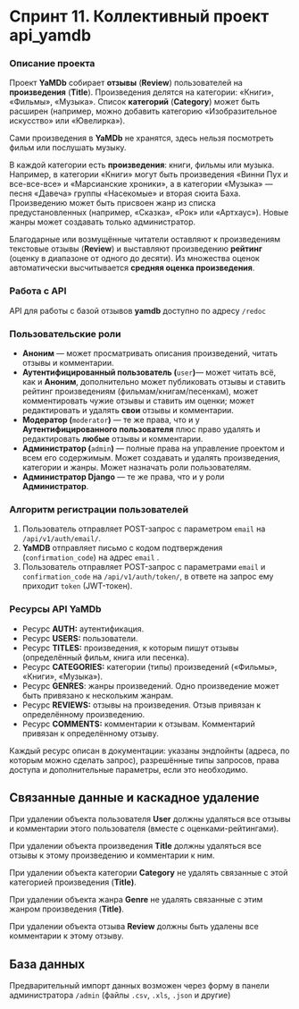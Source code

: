 # Спринт 11. Коллективный проект api_yamdb

### Описание проекта

Проект **YaMDb** собирает **отзывы** (**Review**) пользователей на **произведения** (**Title**). Произведения делятся на категории: «Книги», «Фильмы», «Музыка». Список **категорий** (**Category**) может быть расширен (например, можно добавить категорию «Изобразительное искусство» или «Ювелирка»).

Сами произведения в **YaMDb** не хранятся, здесь нельзя посмотреть фильм или послушать музыку.

В каждой категории есть **произведения**: книги, фильмы или музыка. Например, в категории «Книги» могут быть произведения «Винни Пух и все-все-все» и «Марсианские хроники», а в категории «Музыка» — песня «Давеча» группы «Насекомые» и вторая сюита Баха. Произведению может быть присвоен жанр из списка предустановленных (например, «Сказка», «Рок» или «Артхаус»). Новые жанры может создавать только администратор.

Благодарные или возмущённые читатели оставляют к произведениям текстовые отзывы (**Review**) и выставляют произведению **рейтинг** (оценку в диапазоне от одного до десяти). Из множества оценок автоматически высчитывается **средняя оценка произведения**.

### Работа с API

API для работы с базой отзывов **yamdb** доступно по адресу `/redoc`

### Пользовательские роли

- **Аноним** — может просматривать описания произведений, читать отзывы и комментарии.
- **Аутентифицированный пользователь (**`user`**)**— может читать всё, как и **Аноним**, дополнительно может публиковать отзывы и ставить рейтинг произведениям (фильмам/книгам/песенкам), может комментировать чужие отзывы и ставить им оценки; может редактировать и удалять **свои** отзывы и комментарии.
- **Модератор (**`moderator`**)** — те же права, что и у **Аутентифицированного пользователя** плюс право удалять и редактировать **любые** отзывы и комментарии.
- **Администратор (**`admin`**)** — полные права на управление проектом и всем его содержимым. Может создавать и удалять произведения, категории и жанры. Может назначать роли пользователям.
- **Администратор Django** — те же права, что и у роли **Администратор**.

### Алгоритм регистрации пользователей

1. Пользователь отправляет POST-запрос с параметром `email` на `/api/v1/auth/email/`.
2. **YaMDB** отправляет письмо с кодом подтверждения (`confirmation_code`) на адрес `email` .
3. Пользователь отправляет POST-запрос с параметрами `email` и `confirmation_code` на `/api/v1/auth/token/`, в ответе на запрос ему приходит `token` (JWT-токен).

### Ресурсы API **YaMDb**

- Ресурс **AUTH:** аутентификация.
- Ресурс **USERS:** пользователи.
- Ресурс **TITLES:** произведения, к которым пишут отзывы (определённый фильм, книга или песенка).
- Ресурс **CATEGORIES:** категории (типы) произведений («Фильмы», «Книги», «Музыка»).
- Ресурс **GENRES**: жанры произведений. Одно произведение может быть привязано к нескольким жанрам.
- Ресурс **REVIEWS:** отзывы на произведения. Отзыв привязан к определённому произведению.
- Ресурс **COMMENTS:** комментарии к отзывам. Комментарий привязан к определённому отзыву.

Каждый ресурс описан в документации: указаны эндпойнты (адреса, по которым можно сделать запрос), разрешённые типы запросов, права доступа и дополнительные параметры, если это необходимо.

## Связанные данные и каскадное удаление

При удалении объекта пользователя **User** должны удаляться все отзывы и комментарии этого пользователя (вместе с оценками-рейтингами).

При удалении объекта произведения **Title** должны удаляться все отзывы к этому произведению и комментарии к ним.

При удалении объекта категории **Category** не удалять связанные с этой категорией произведения (**Title)**.

При удалении объекта жанра **Genre** не удалять связанные с этим жанром произведения (**Title)**.

При удалении объекта отзыва **Review** должны быть удалены все комментарии к этому отзыву.

## База данных

Предварительный импорт данных возможен через форму в панели администратора `/admin` (файлы `.csv`, `.xls`, `.json` и другие)

